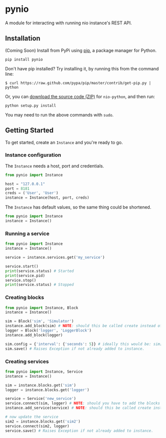 # pynio

A module for interacting with running nio instance's REST API.

## Installation

(Coming Soon) Install from PyPi using [pip](http://www.pip-installer.org/en/latest/), a
package manager for Python.

    pip install pynio

Don't have pip installed? Try installing it, by running this from the command
line:

    $ curl https://raw.github.com/pypa/pip/master/contrib/get-pip.py | python

Or, you can [download the source code
(ZIP)](https://github.com/neutralio/nio-python/zipball/master "nio-python
source code") for `nio-python`, and then run:

    python setup.py install

You may need to run the above commands with `sudo`.

## Getting Started

To get started, create an `Instance` and you're ready to go.

### Instance configuration

The `Instance` needs a host, port and credentials.

```python
from pynio import Instance

host = "127.0.0.1"
port = 8181
creds = ('User', 'User')
instance = Instance(host, port, creds)
```

The `Instance` has default values, so the same thing could be shortened.

```python
from pynio import Instance
instance = Instance()
```

### Running a service

```python
from pynio import Instance
instance = Instance()

service = instance.services.get('my_service')

service.start()
print(service.status) # Started
print(service.pid)
service.stop()
print(service.status) # Stopped
```

### Creating blocks

```python
from pynio import Instance, Block
instance = Instance()

sim = Block('sim', 'Simulator')
instance.add_block(sim) # NOTE: should this be called create instead of add?
logger = Block('logger', 'LoggerBlock')
instance.add_block(logger)

sim.config = {'interval': {'seconds': 5}} # ideally this would be: sim['interval']['seconds'] = 5
sim.save() # Raises Exception if not already added to instance.
```

### Creating services

```python
from pynio import Instance, Service
instance = Instance()

sim = instance.blocks.get('sim')
logger = instance.blocks.get('logger')

service = Service('new_service')
service.connect(sim, logger) # NOTE: should you have to add the blocks to the service first?
instance.add_service(service) # NOTE: should this be called create instead of add?

# now update the service
sim2 = instance.blocks.get('sim2')
service.connect(sim2, logger)
service.save() # Raises Exception if not already added to instance.
```
